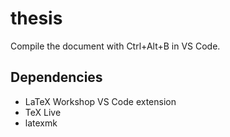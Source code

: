 # thesis
Compile the document with Ctrl+Alt+B in VS Code.

## Dependencies
- LaTeX Workshop VS Code extension
- TeX Live
- latexmk

